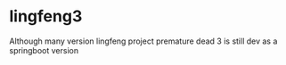 # lingfeng3
Although many version lingfeng project premature dead 3 is still dev as a springboot version
